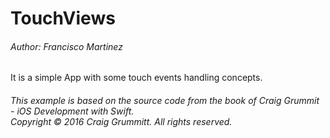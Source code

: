 # TouchViews

###### Author: Francisco Martinez

It is a simple App with some touch events handling concepts.

###### *This example is based on the source code from the book of Craig Grummit - iOS Development with Swift.</br>Copyright © 2016 Craig Grummitt. All rights reserved.*
